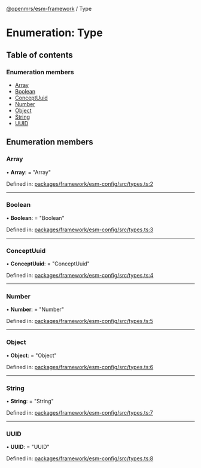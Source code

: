 [@openmrs/esm-framework](../API.md) / Type

# Enumeration: Type

## Table of contents

### Enumeration members

- [Array](type.md#array)
- [Boolean](type.md#boolean)
- [ConceptUuid](type.md#conceptuuid)
- [Number](type.md#number)
- [Object](type.md#object)
- [String](type.md#string)
- [UUID](type.md#uuid)

## Enumeration members

### Array

• **Array**: = "Array"

Defined in: [packages/framework/esm-config/src/types.ts:2](https://github.com/openmrs/openmrs-esm-core/blob/master/packages/framework/esm-config/src/types.ts#L2)

___

### Boolean

• **Boolean**: = "Boolean"

Defined in: [packages/framework/esm-config/src/types.ts:3](https://github.com/openmrs/openmrs-esm-core/blob/master/packages/framework/esm-config/src/types.ts#L3)

___

### ConceptUuid

• **ConceptUuid**: = "ConceptUuid"

Defined in: [packages/framework/esm-config/src/types.ts:4](https://github.com/openmrs/openmrs-esm-core/blob/master/packages/framework/esm-config/src/types.ts#L4)

___

### Number

• **Number**: = "Number"

Defined in: [packages/framework/esm-config/src/types.ts:5](https://github.com/openmrs/openmrs-esm-core/blob/master/packages/framework/esm-config/src/types.ts#L5)

___

### Object

• **Object**: = "Object"

Defined in: [packages/framework/esm-config/src/types.ts:6](https://github.com/openmrs/openmrs-esm-core/blob/master/packages/framework/esm-config/src/types.ts#L6)

___

### String

• **String**: = "String"

Defined in: [packages/framework/esm-config/src/types.ts:7](https://github.com/openmrs/openmrs-esm-core/blob/master/packages/framework/esm-config/src/types.ts#L7)

___

### UUID

• **UUID**: = "UUID"

Defined in: [packages/framework/esm-config/src/types.ts:8](https://github.com/openmrs/openmrs-esm-core/blob/master/packages/framework/esm-config/src/types.ts#L8)
